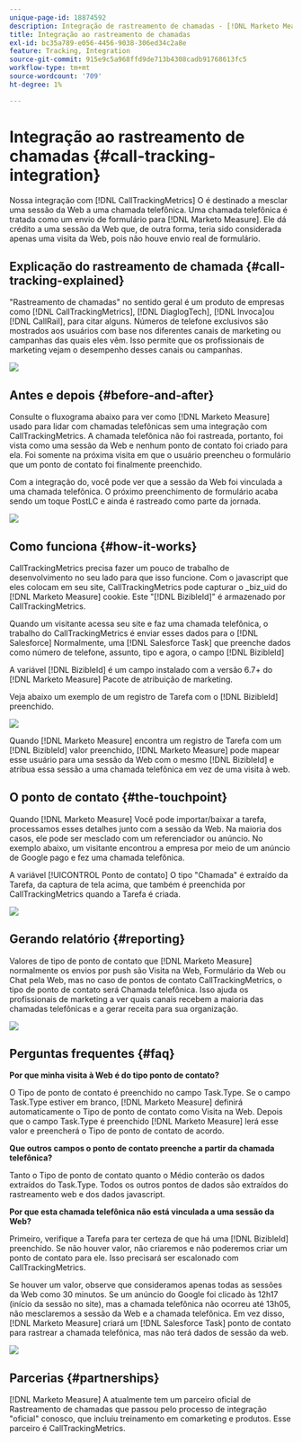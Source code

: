 ```yaml
---
unique-page-id: 18874592
description: Integração de rastreamento de chamadas - [!DNL Marketo Measure]
title: Integração ao rastreamento de chamadas
exl-id: bc35a789-e056-4456-9038-306ed34c2a8e
feature: Tracking, Integration
source-git-commit: 915e9c5a968ffd9de713b4308cadb91768613fc5
workflow-type: tm+mt
source-wordcount: '709'
ht-degree: 1%

---
```


# Integração ao rastreamento de chamadas {#call-tracking-integration}

Nossa integração com [!DNL CallTrackingMetrics] O é destinado a mesclar uma sessão da Web a uma chamada telefônica. Uma chamada telefônica é tratada como um envio de formulário para [!DNL Marketo Measure]. Ele dá crédito a uma sessão da Web que, de outra forma, teria sido considerada apenas uma visita da Web, pois não houve envio real de formulário.

## Explicação do rastreamento de chamada {#call-tracking-explained}

&quot;Rastreamento de chamadas&quot; no sentido geral é um produto de empresas como [!DNL CallTrackingMetrics], [!DNL DiaglogTech], [!DNL Invoca]ou [!DNL CallRail], para citar alguns. Números de telefone exclusivos são mostrados aos usuários com base nos diferentes canais de marketing ou campanhas das quais eles vêm. Isso permite que os profissionais de marketing vejam o desempenho desses canais ou campanhas.

![](assets/1.png)

## Antes e depois {#before-and-after}

Consulte o fluxograma abaixo para ver como [!DNL Marketo Measure] usado para lidar com chamadas telefônicas sem uma integração com CallTrackingMetrics. A chamada telefônica não foi rastreada, portanto, foi vista como uma sessão da Web e nenhum ponto de contato foi criado para ela. Foi somente na próxima visita em que o usuário preencheu o formulário que um ponto de contato foi finalmente preenchido.

Com a integração do, você pode ver que a sessão da Web foi vinculada a uma chamada telefônica. O próximo preenchimento de formulário acaba sendo um toque PostLC e ainda é rastreado como parte da jornada.

![](assets/2.png)

## Como funciona {#how-it-works}

CallTrackingMetrics precisa fazer um pouco de trabalho de desenvolvimento no seu lado para que isso funcione. Com o javascript que eles colocam em seu site, CallTrackingMetrics pode capturar o _biz_uid do [!DNL Marketo Measure] cookie. Este &quot;[!DNL BizibleId]&quot; é armazenado por CallTrackingMetrics.

Quando um visitante acessa seu site e faz uma chamada telefônica, o trabalho do CallTrackingMetrics é enviar esses dados para o [!DNL Salesforce]  Normalmente, uma [!DNL Salesforce Task] que preenche dados como número de telefone, assunto, tipo e agora, o campo [!DNL BizibleId]

A variável [!DNL BizibleId] é um campo instalado com a versão 6.7+ do [!DNL Marketo Measure] Pacote de atribuição de marketing.

Veja abaixo um exemplo de um registro de Tarefa com o [!DNL BizibleId] preenchido.

![](assets/3.png)

Quando [!DNL Marketo Measure] encontra um registro de Tarefa com um [!DNL BizibleId] valor preenchido, [!DNL Marketo Measure] pode mapear esse usuário para uma sessão da Web com o mesmo [!DNL BizibleId] e atribua essa sessão a uma chamada telefônica em vez de uma visita à web.

## O ponto de contato {#the-touchpoint}

Quando [!DNL Marketo Measure] Você pode importar/baixar a tarefa, processamos esses detalhes junto com a sessão da Web. Na maioria dos casos, ele pode ser mesclado com um referenciador ou anúncio. No exemplo abaixo, um visitante encontrou a empresa por meio de um anúncio de Google pago e fez uma chamada telefônica.

A variável [!UICONTROL Ponto de contato] O tipo &quot;Chamada&quot; é extraído da Tarefa, da captura de tela acima, que também é preenchida por CallTrackingMetrics quando a Tarefa é criada.

![](assets/4.png)

## Gerando relatório {#reporting}

Valores de tipo de ponto de contato que [!DNL Marketo Measure] normalmente os envios por push são Visita na Web, Formulário da Web ou Chat pela Web, mas no caso de pontos de contato CallTrackingMetrics, o tipo de ponto de contato será Chamada telefônica. Isso ajuda os profissionais de marketing a ver quais canais recebem a maioria das chamadas telefônicas e a gerar receita para sua organização.

![](assets/5.png)

## Perguntas frequentes {#faq}

**Por que minha visita à Web é do tipo ponto de contato?**

O Tipo de ponto de contato é preenchido no campo Task.Type. Se o campo Task.Type estiver em branco, [!DNL Marketo Measure] definirá automaticamente o Tipo de ponto de contato como Visita na Web. Depois que o campo Task.Type é preenchido [!DNL Marketo Measure] lerá esse valor e preencherá o Tipo de ponto de contato de acordo.

**Que outros campos o ponto de contato preenche a partir da chamada telefônica?**

Tanto o Tipo de ponto de contato quanto o Médio conterão os dados extraídos do Task.Type. Todos os outros pontos de dados são extraídos do rastreamento web e dos dados javascript.

**Por que esta chamada telefônica não está vinculada a uma sessão da Web?**

Primeiro, verifique a Tarefa para ter certeza de que há uma [!DNL BizibleId] preenchido. Se não houver valor, não criaremos e não poderemos criar um ponto de contato para ele. Isso precisará ser escalonado com CallTrackingMetrics.

Se houver um valor, observe que consideramos apenas todas as sessões da Web como 30 minutos. Se um anúncio do Google foi clicado às 12h17 (início da sessão no site), mas a chamada telefônica não ocorreu até 13h05, não mesclaremos a sessão da Web e a chamada telefônica. Em vez disso, [!DNL Marketo Measure] criará um [!DNL Salesforce Task] ponto de contato para rastrear a chamada telefônica, mas não terá dados de sessão da web.

![](assets/6.png)

## Parcerias {#partnerships}

[!DNL Marketo Measure] A atualmente tem um parceiro oficial de Rastreamento de chamadas que passou pelo processo de integração &quot;oficial&quot; conosco, que incluiu treinamento em comarketing e produtos. Esse parceiro é CallTrackingMetrics.
